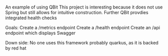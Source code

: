 ###

An example of using QBit
This project is interesting because it does not use Spring
but still allows for intuitive construction.
Further QBit provdies integrated health checks

Goals:
Create a /metrics endpoint
Create a /health endpoint
Create an /api endpoint which displays Swagger

Down side:
No one uses this framework
probably quarkus, as it is backed by red hat
